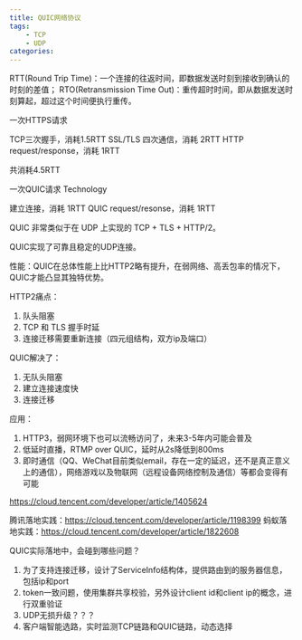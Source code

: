 ```yaml
---
title: QUIC网络协议
tags:
    - TCP
    - UDP
categories:
---
```


RTT(Round Trip Time)：一个连接的往返时间，即数据发送时刻到接收到确认的时刻的差值；
RTO(Retransmission Time Out)：重传超时时间，即从数据发送时刻算起，超过这个时间便执行重传。

一次HTTPS请求

TCP三次握手，消耗1.5RTT
SSL/TLS 四次通信，消耗 2RTT
HTTP request/response，消耗 1RTT

共消耗4.5RTT

一次QUIC请求 Technology

建立连接，消耗 1RTT
QUIC request/resonse，消耗 1RTT

QUIC 非常类似于在 UDP 上实现的 TCP + TLS + HTTP/2。

QUIC实现了可靠且稳定的UDP连接。

性能：QUIC在总体性能上比HTTP2略有提升，在弱网络、高丢包率的情况下，QUIC才能凸显其独特优势。

HTTP2痛点：
1. 队头阻塞
2. TCP 和 TLS 握手时延
3. 连接迁移需要重新连接（四元组结构，双方ip及端口）

QUIC解决了：
1. 无队头阻塞
2. 建立连接速度快
3. 连接迁移

应用：

1. HTTP3，弱网环境下也可以流畅访问了，未来3-5年内可能会普及
2. 低延时直播，RTMP over QUIC，延时从2s降低到800ms
3. 即时通信（QQ、WeChat目前类似email，存在一定的延迟，还不是真正意义上的通信），网络游戏以及物联网（远程设备网络控制及通信）等都会变得有可能

https://cloud.tencent.com/developer/article/1405624

腾讯落地实践：https://cloud.tencent.com/developer/article/1198399
蚂蚁落地实践：https://cloud.tencent.com/developer/article/1822608

QUIC实际落地中，会碰到哪些问题？

1. 为了支持连接迁移，设计了ServiceInfo结构体，提供路由到的服务器信息，包括ip和port
2. token一致问题，使用集群共享校验，另外设计client id和client ip的概念，进行双重验证
3. UDP无损升级？？？
4. 客户端智能选路，实时监测TCP链路和QUIC链路，动态选择

